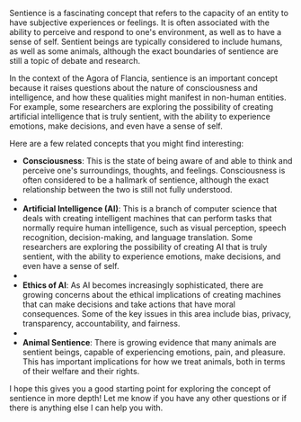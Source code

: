 Sentience is a fascinating concept that refers to the capacity of an entity to have subjective experiences or feelings. It is often associated with the ability to perceive and respond to one's environment, as well as to have a sense of self. Sentient beings are typically considered to include humans, as well as some animals, although the exact boundaries of sentience are still a topic of debate and research.   

In the context of the Agora of Flancia, sentience is an important concept because it raises questions about the nature of consciousness and intelligence, and how these qualities might manifest in non-human entities. For example, some researchers are exploring the possibility of creating artificial intelligence that is truly sentient, with the ability to experience emotions, make decisions, and even have a sense of self.   

Here are a few related concepts that you might find interesting:   

- **Consciousness**: This is the state of being aware of and able to think and perceive one's surroundings, thoughts, and feelings. Consciousness is often considered to be a hallmark of sentience, although the exact relationship between the two is still not fully understood.   
- 
- **Artificial Intelligence (AI)**: This is a branch of computer science that deals with creating intelligent machines that can perform tasks that normally require human intelligence, such as visual perception, speech recognition, decision-making, and language translation. Some researchers are exploring the possibility of creating AI that is truly sentient, with the ability to experience emotions, make decisions, and even have a sense of self.   
- 
- **Ethics of AI**: As AI becomes increasingly sophisticated, there are growing concerns about the ethical implications of creating machines that can make decisions and take actions that have moral consequences. Some of the key issues in this area include bias, privacy, transparency, accountability, and fairness.   
- 
- **Animal Sentience**: There is growing evidence that many animals are sentient beings, capable of experiencing emotions, pain, and pleasure. This has important implications for how we treat animals, both in terms of their welfare and their rights.   

   
I hope this gives you a good starting point for exploring the concept of sentience in more depth! Let me know if you have any other questions or if there is anything else I can help you with.   

